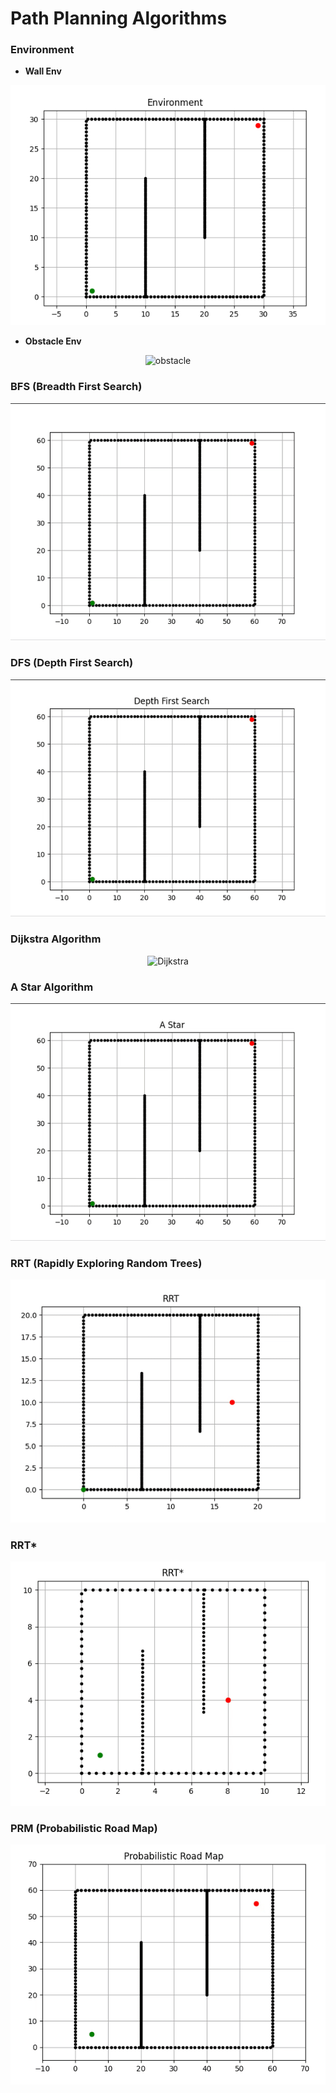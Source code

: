 # Path Planning Algorithms

### Environment

- <b>Wall Env</b>
<p align="center">
  <img src="/Images/wall_env.png" alt="wall">
</p>

- <b>Obstacle Env</b>
<p align="center">
  <img src="/Images/obstacle_env.png" alt="obstacle">
</p>


### BFS (Breadth First Search)

<p align="center">
  <img src="/Images/bfs.gif" alt="bfs">
</p>

### DFS (Depth First Search)

<p align="center">
  <img src="/Images/dfs.gif" alt="DFS">
</p>

### Dijkstra Algorithm

<p align="center">
  <img src="/Images/dijktra.gif" alt="Dijkstra">
</p>

### A Star Algorithm

<p align="center">
  <img src="/Images/a_star.gif" alt="a_star">
</p>

### RRT (Rapidly Exploring Random Trees)

<p align="center">
  <img src="/Images/rrt.gif" alt="rrt">
</p>

### RRT*

<p align="center">
  <img src="/Images/rrt_star.gif" alt="rrt*">
</p>

### PRM (Probabilistic Road Map)

<p align="center">
  <img src="/Images/prm.gif" alt="prm">
</p>

